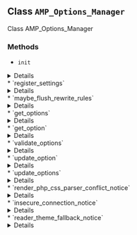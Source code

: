 ## Class `AMP_Options_Manager`

Class AMP_Options_Manager

### Methods
* `init`

<details>

```php
static public init()
```

Sets up hooks.


</details>
* `register_settings`

<details>

```php
static public register_settings()
```

Register settings.


</details>
* `maybe_flush_rewrite_rules`

<details>

```php
static public maybe_flush_rewrite_rules( $old_options, $new_options )
```

Flush rewrite rules if the supported_post_types have changed.


</details>
* `get_options`

<details>

```php
static public get_options()
```

Get plugin options.


</details>
* `get_option`

<details>

```php
static public get_option( $option, $default = false )
```

Get plugin option.


</details>
* `validate_options`

<details>

```php
static public validate_options( $new_options )
```

Validate options.


</details>
* `update_option`

<details>

```php
static public update_option( $option, $value )
```

Update plugin option.


</details>
* `update_options`

<details>

```php
static public update_options( $options )
```

Update plugin options.


</details>
* `render_php_css_parser_conflict_notice`

<details>

```php
static public render_php_css_parser_conflict_notice()
```

Render PHP-CSS-Parser conflict notice.


</details>
* `insecure_connection_notice`

<details>

```php
static public insecure_connection_notice()
```

Outputs an admin notice if the site is not served over HTTPS.


</details>
* `reader_theme_fallback_notice`

<details>

```php
static public reader_theme_fallback_notice()
```

Outputs an admin notice if the AMP Legacy Reader theme is used as a fallback.


</details>
